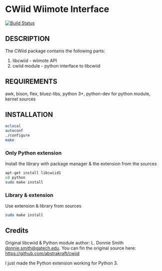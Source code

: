 # CWiid Wiimote Interface

[![Build Status](https://travis-ci.org/azzra/python3-wiimote.svg?branch=master)](https://travis-ci.org/azzra/python3-wiimote)

## DESCRIPTION

The CWiid package contains the following parts:
1. libcwiid - wiimote API
2. cwiid module - python interface to libcwiid

## REQUIREMENTS

awk, bison, flex, bluez-libs, python 3+, python-dev for python module, kernel sources

## INSTALLATION

```sh
aclocal
autoconf
./configure
make
```

### Only Python extension

Install the library with package manager & the extension from the sources

```sh
apt-get install libcwiid1
cd python
sudo make install
```

### Library & extension

Use extension & library from sources

```sh
sudo make install
```

## Credits

Original libcwiid & Python module author: L. Donnie Smith <donnie.smith@gatech.edu>.
You can fin the original source here: https://github.com/abstrakraft/cwiid

I just made the Python extension working for Python 3.
